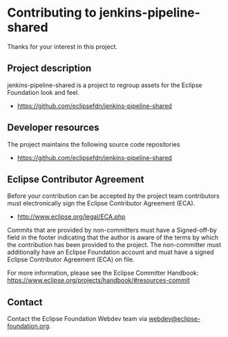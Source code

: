 # Contributing to jenkins-pipeline-shared

Thanks for your interest in this project.

## Project description

jenkins-pipeline-shared is a project to regroup assets for the Eclipse Foundation look and feel. 

* https://github.com/eclipsefdn/jenkins-pipeline-shared

## Developer resources

The project maintains the following source code repositories

* https://github.com/eclipsefdn/jenkins-pipeline-shared

## Eclipse Contributor Agreement

Before your contribution can be accepted by the project team contributors must
electronically sign the Eclipse Contributor Agreement (ECA).

* http://www.eclipse.org/legal/ECA.php

Commits that are provided by non-committers must have a Signed-off-by field in
the footer indicating that the author is aware of the terms by which the
contribution has been provided to the project. The non-committer must
additionally have an Eclipse Foundation account and must have a signed Eclipse
Contributor Agreement (ECA) on file.

For more information, please see the Eclipse Committer Handbook:
https://www.eclipse.org/projects/handbook/#resources-commit

## Contact

Contact the Eclipse Foundation Webdev team via webdev@eclipse-foundation.org.

